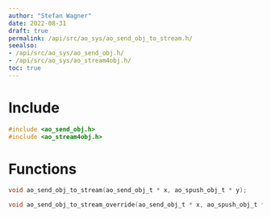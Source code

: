 ```yaml
---
author: "Stefan Wagner"
date: 2022-08-31
draft: true
permalink: /api/src/ao_sys/ao_send_obj_to_stream.h/
seealso:
- /api/src/ao_sys/ao_send_obj.h/
- /api/src/ao_sys/ao_stream4obj.h/
toc: true
---
```


# Include

```c
#include <ao_send_obj.h>
#include <ao_stream4obj.h>
```

# Functions

```c
void ao_send_obj_to_stream(ao_send_obj_t * x, ao_spush_obj_t * y);
```

```c
void ao_send_obj_to_stream_override(ao_send_obj_t * x, ao_spush_obj_t * y);
```
